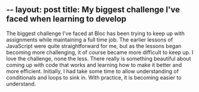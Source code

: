 --
layout: post
title: My biggest challenge I've faced when learning to develop
--
The biggest challenge I've faced at Bloc has been trying to keep up with assignments while maintaining a full time job. The earlier lessons of JavaScript were quite straightforward for me, but as the lessons began becoming more challenging, it of course became more difficult to keep up. I love the challenge, none the less. There really is something beautiful about coming up with code that works and learning how to make it better and more efficient. Initially, I had take some time to allow understanding of conditionals and loops to sink in. With practice, it is becoming easier to understand. 
